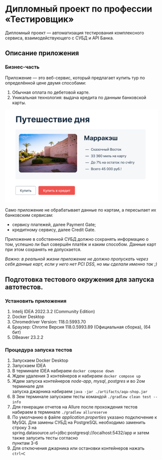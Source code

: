 # Дипломный проект по профессии «Тестировщик»

Дипломный проект — автоматизация тестирования комплексного сервиса, взаимодействующего с СУБД и API Банка.

## Описание приложения

### Бизнес-часть

Приложение — это веб-сервис, который предлагает купить тур по определённой цене двумя способами:

1. Обычная оплата по дебетовой карте.
2. Уникальная технология: выдача кредита по данным банковской карты.

![](pic/service.png)

Само приложение не обрабатывает данные по картам, а пересылает их банковским сервисам:
* сервису платежей, далее Payment Gate;
* кредитному сервису, далее Credit Gate.

Приложение в собственной СУБД должно сохранять информацию о том, успешно ли был совершён платёж и каким способом. Данные карт при этом сохранять не допускается.

*Важно: в реальной жизни приложение не должно пропускать через себя данные карт, если у него нет PCI DSS, но мы сделали именно так ;)*

## Подготовка тестового окружения для запуска автотестов.

### Установить приложения

1. Intelij IDEA 2022.3.2 (Community Edition)
2. Docker Desktop
3. Chromedriver Version: 118.0.5993.70
4. Браузер: Chrome Версия 118.0.5993.89 (Официальная сборка), (64 бит)
5. DBeaver 23.2.2

### Процедура запуска тестов

1. Запускаем Docker Desktop
2. Запускаем IDEA
3. В терминале IDEA набираем `docker compose down`
4. Ждем удаления 3 контейнеров и набираем `docker compose up`
5. Ждем запуска контейнеров _node-app_, _mysql_, _postgres_ и во 2ом терминале для  
запуска джарника набираем `java -jar ./artifacts/aqa-shop.jar`
6. В 3ем терминале запускаем тесты командой `./gradlew clean test --info`
7. Для генерации отчетов на Allure после прохождения тестов набираем в терминале `./gradlew allureserve`
8. По умолчанию в файле _application.properties_ указано подключение к MySQL
Для замены СУБД на PostgreSQL необходимо заменить строку 3 на  
spring.datasource.url=jdbc:postgresql://localhost:5432/app и затем также запусить тесты согласно  
пунктам 3-6  
9. Для отключения джарника или остановки контейнеров нажать `ctrl+C`

